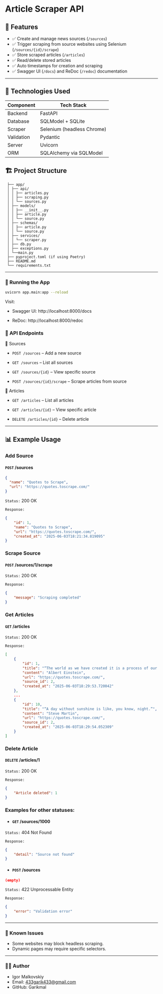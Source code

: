 # Article Scraper API

## 📌 Features

- ✅ Create and manage news sources (`/sources`)
- ✅ Trigger scraping from source websites using Selenium (`/sources/{id}/scrape`)
- ✅ Store scraped articles (`/articles`)
- ✅ Read/delete stored articles
- ✅ Auto timestamps for creation and scraping
- ✅ Swagger UI (`/docs`) and ReDoc (`/redoc`) documentation

---

## 🚀 Technologies Used

| Component   | Tech Stack                |
|-------------|---------------------------|
| Backend     | FastAPI                   |
| Database    | SQLModel + SQLite         |
| Scraper     | Selenium (headless Chrome)|
| Validation  | Pydantic                  |
| Server      | Uvicorn                   |
| ORM         | SQLAlchemy via SQLModel   |

## 🏗️ Project Structure

```
 ├── app/
 │ ├── api/
 │ │ ├── articles.py
 │ │ ├── scraping.py
 │ │ └── sources.py
 │ ├── models/
 │ │ ├── __init__.py
 │ │ ├── article.py
 │ │ └── source.py
 │ ├── schemas/
 │ │ ├── article.py
 │ │ └── source.py
 │ ├── services/
 │ │ └── scraper.py
 │ ├── db.py
 │ ├── exceptions.py
 │ └──main.py
 ├── pyproject.toml (if using Poetry)
 ├── README.md
 └── requirements.txt
```

---


### 🧪 Running the App

```bash
uvicorn app.main:app --reload
```

Visit:

- Swagger UI: http://localhost:8000/docs

- ReDoc: http://localhost:8000/redoc

### 📡 API Endpoints

📁 Sources

- `POST /sources` – Add a new source

- `GET /sources` – List all sources

- `GET /sources/{id}` – View specific source

- `POST /sources/{id}/scrape` – Scrape articles from source

📰 Articles

- `GET /articles` – List all articles

- `GET /articles/{id}` – View specific article

- `DELETE /articles/{id}` – Delete article

---

## 📊 Example Usage

### Add Source

#### `POST` /sources

``` json
{
  "name": "Quotes to Scrape",
  "url": "https://quotes.toscrape.com/"
}
```

`Status:` 200 OK

`Response:`
``` json
{
    "id": 1,
    "name": "Quotes to Scrape",
    "url": "https://quotes.toscrape.com/",
    "created_at": "2025-06-03T18:21:34.819095"
}
```

### Scrape Source

#### `POST` /sources/1/scrape

`Status:` 200 OK

`Response:`
``` json
{
    "message": "Scraping completed"
}
```
### Get Articles

#### `GET` /articles

`Status:` 200 OK

`Response:`
``` json
[
    {
        "id": 1,
        "title": "“The world as we have created it is a process of our thinking. It cannot be changed without changing our thinking.”",
        "content": "Albert Einstein",
        "url": "https://quotes.toscrape.com/",
        "source_id": 2,
        "created_at": "2025-06-03T18:29:53.720042"
    },
    ...
    {
        "id": 10,
        "title": "“A day without sunshine is like, you know, night.”",
        "content": "Steve Martin",
        "url": "https://quotes.toscrape.com/",
        "source_id": 2,
        "created_at": "2025-06-03T18:29:54.052309"
    }
]
```

### Delete Article

#### `DELETE` /articles/1

`Status:` 200 OK

`Response:`
``` json
{
    "Article deleted": 1
}
```

### Examples for other statuses:

- #### `GET` /sources/1000

`Status:` 404 Not Found

`Response:`
``` json
{
    "detail": "Source not found"
}
```

- #### `POST` /sources

``` json
(empty)
```

`Status:` 422 Unprocessable Entity

`Response:`
``` json
{
    "error": "Validation error"
}
```

---

### 🐞 Known Issues

- Some websites may block headless scraping.
- Dynamic pages may require specific selectors.

---

### 👨‍💻 Author

- Igor Malkovskiy
- Email: 433garik433@gmail.com
- GitHub: Garikmal
